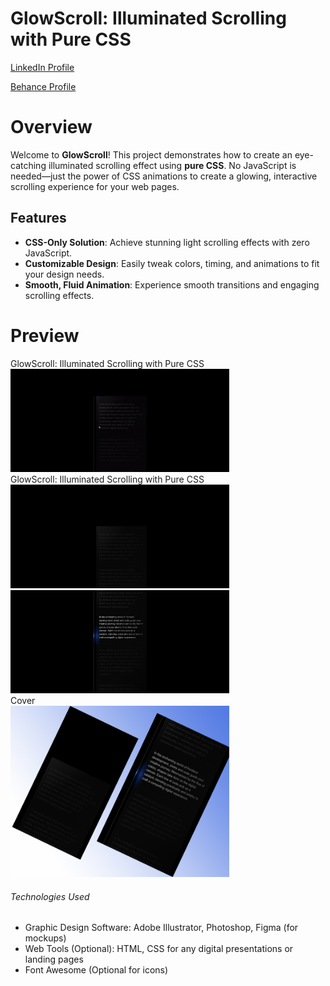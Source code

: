 # GlowScroll: Illuminated Scrolling with Pure CSS

<a href="https://www.linkedin.com/in/dharmendraverma95/" target="_blank">LinkedIn Profile </a>

<a href="https://www.behance.net/dhirukumar" target="_blank">Behance Profile </a>


# Overview

Welcome to **GlowScroll**! This project demonstrates how to create an eye-catching illuminated scrolling effect using **pure CSS**. No JavaScript is needed—just the power of CSS animations to create a glowing, interactive scrolling experience for your web pages.

## Features
- **CSS-Only Solution**: Achieve stunning light scrolling effects with zero JavaScript.
- **Customizable Design**: Easily tweak colors, timing, and animations to fit your design needs.
- **Smooth, Fluid Animation**: Experience smooth transitions and engaging scrolling effects.



# Preview
<span>GlowScroll: Illuminated Scrolling with Pure CSS</span>
<br />
<a href="https://www.behance.net/gallery/217314231/Glow-Scroll-CSS" target="_blank">
<img style="width:350px;" src="./scrollingLanding.gif" alt="" /></a>
<br/>
<span>GlowScroll: Illuminated Scrolling with Pure CSS </span>
<br/>
<a href="https://www.behance.net/gallery/217314231/Glow-Scroll-CSS" target="_blank">
<img style="width:350px;" src="./AS.png" alt="" />
<img style="width:350px;" src="./AE.png" alt="" />
</a>
<br/>
<span>Cover</span>
<br/>
<a href="https://www.behance.net/gallery/217314231/Glow-Scroll-CSS" target="_blank">
<img style="width:350px;" src="./cover.png" alt="" />
</a>
<br />
###### Technologies Used

<ul>
  <li>Graphic Design Software: Adobe Illustrator, Photoshop, Figma (for mockups)</li>
  <li>Web Tools (Optional): HTML, CSS for any digital presentations or landing pages</li>
  <li>Font Awesome (Optional for icons)</li>

</ul>





